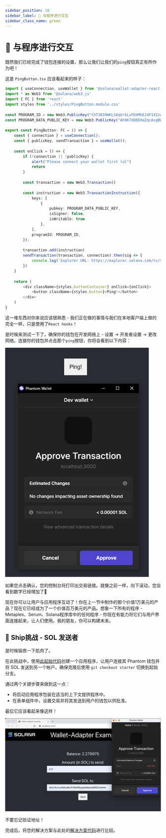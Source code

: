 ```yaml
---
sidebar_position: 18
sidebar_label: 🦺 与程序进行交互
sidebar_class_name: green
---
```


# 🦺 与程序进行交互

既然我们已经完成了钱包连接的设置，那么让我们让我们的`ping`按钮真正有所作为吧！

这是 `PingButton.tsx` 应该看起来的样子：

```ts
import { useConnection, useWallet } from '@solana/wallet-adapter-react';
import * as Web3 from '@solana/web3.js'
import { FC } from 'react'
import styles from '../styles/PingButton.module.css'

const PROGRAM_ID = new Web3.PublicKey("ChT1B39WKLS8qUrkLvFDXMhEJ4F1XZzwUNHUt4AU9aVa")
const PROGRAM_DATA_PUBLIC_KEY = new Web3.PublicKey("Ah9K7dQ8EHaZqcAsgBW8w37yN2eAy3koFmUn4x3CJtod")

export const PingButton: FC = () => {
	const { connection } = useConnection();
	const { publicKey, sendTransaction } = useWallet();

	const onClick = () => {
		if (!connection || !publicKey) {
			alert("Please connect your wallet first lol")
			return
		}

		const transaction = new Web3.Transaction()

		const instruction = new Web3.TransactionInstruction({
			keys: [
				{
					pubkey: PROGRAM_DATA_PUBLIC_KEY,
					isSigner: false,
					isWritable: true
				},
			],
			programId: PROGRAM_ID,
		});

		transaction.add(instruction)
		sendTransaction(transaction, connection).then(sig => {
			console.log(`Explorer URL: https://explorer.solana.com/tx/${sig}?cluster=devnet`)
		})
	}

	return (
		<div className={styles.buttonContainer} onClick={onClick}>
			<button className={styles.button}>Ping!</button>
		</div>
	)
}
```

这一堆东西对你来说应该很熟悉 - 我们正在做的事情与我们在本地客户端上做的完全一样，只是使用了`React hooks`！

是时候来测试一下了。确保你的钱包在开发网络上 - 设置 -> 开发者设置 -> 更改网络。连接你的钱包并点击那个`ping`按钮，你将会看到以下内容：

![](./img/upload_1.png)

如果您点击确认，您的控制台将打印出交易链接。就像之前一样，向下滚动，您会看到数字已经增加了🚀

现在你可以让用户与应用程序互动了！你在上一节中制作的那个价值1万美元的产品？现在它已经成为了一个价值百万美元的产品。想象一下所有的程序 - Metaplex、Serum、Solana程序库中的任何程序 - 你现在有能力将它们与用户界面连接起来，让人们使用。我的朋友，你可以构建未来。


## 🚢 Ship挑战 - SOL 发送者

是时候锻炼一下肌肉了。

在此挑战中，使用[此起始代码](https://github.com/RustyCab/solana-send-sol-frontend)创建一个应用程序，让用户连接其 Phantom 钱包并将 SOL 发送到另一个帐户。确保克隆后使用 `git checkout starter` 切换到起始分支。

通过两个关键步骤来做到这一点：
- 将启动应用程序包装在适当的上下文提供程序中。
- 在表单组件中，设置交易并将其发送到用户的钱包以供批准。

最后它应该看起来像这样！

![](./img/upload_2.png)

不要忘记验证地址！

完成后，将您的解决方案与此处的[解决方案代码](https://github.com/RustyCab/solana-send-sol-frontend)进行比较。
